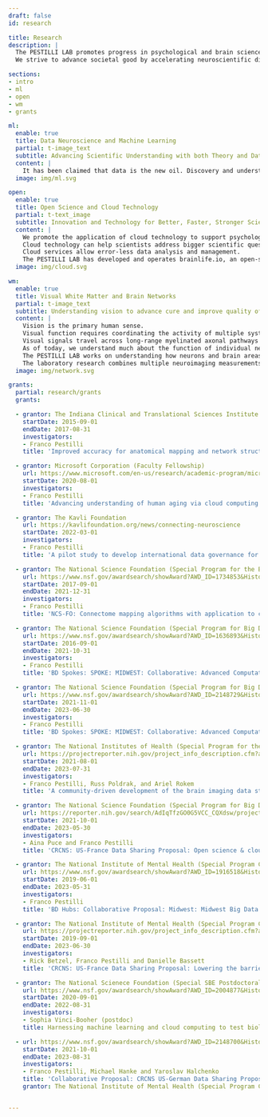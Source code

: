 ```yaml
---
draft: false
id: research

title: Research
description: |
  The PESTILLI LAB promotes progress in psychological and brain science via the democratization of scientific research, methods, data and infrastructure.
  We strive to advance societal good by accelerating neuroscientific discovery and education via data-science applications and innovative technology.

sections:
- intro
- ml
- open
- wm
- grants

ml:
  enable: true
  title: Data Neuroscience and Machine Learning
  partial: t-image_text
  subtitle: Advancing Scientific Understanding with both Theory and Data-Driven Methods
  content: |
    It has been claimed that data is the new oil. Discovery and understanding in psychological and brain science depend on the ability to process large amounts of “good data” to extract meaningful insights. The PESTILLI LAB capitalizes on the recent opportunities for large-scale data analysis, data science and machine learning. The lab uses advanced data-driven methods to find unexplored associations between brain biomarkers and behavior, and to advance scientific theory and understanding.
  image: img/ml.svg

open:
  enable: true
  title: Open Science and Cloud Technology
  partial: t-text_image
  subtitle: Innovation and Technology for Better, Faster, Stronger Science
  content: |
    We promote the application of cloud technology to support psychological and brain science science.
    Cloud technology can help scientists address bigger scientific questions and reduce mistakes.
    Cloud services allow error-less data analysis and management.
    The PESTILLI LAB has developed and operates brainlife.io, an open-source, free-to-use cloud computing platform that supports thousands of students and researchers with reproducible neuroimaging data processing.
  image: img/cloud.svg

wm:
  enable: true
  title: Visual White Matter and Brain Networks
  partial: t-image_text
  subtitle: Understanding vision to advance cure and improve quality of life
  content: |
    Vision is the primary human sense.
    Visual function requires coordinating the activity of multiple systems, from the eyes to the brain.
    Visual signals travel across long-range myelinated axonal pathways that form a network of neurons and brain areas.
    As of today, we understand much about the function of individual neurons and brain areas but less about communication between brain areas.
    The PESTILLI LAB works on understanding how neurons and brain areas connect and form networks and how these networks support human behavior.
    The laboratory research combines multiple neuroimaging measurements to study how networks and the biological tissue support human vision during development and across the lifespan.
  image: img/network.svg

grants:
  partial: research/grants
  grants:

  - grantor: The Indiana Clinical and Translational Sciences Institute (CTSI)
    startDate: 2015-09-01
    endDate: 2017-08-31
    investigators:
    - Franco Pestilli
    title: 'Improved accuracy for anatomical mapping and network structure of the Alzheimer's brain'

  - grantor: Microsoft Corporation (Faculty Fellowship) 
    url: https://www.microsoft.com/en-us/research/academic-program/microsoft-investigator-fellowship/fellowship-recipients/
    startDate: 2020-08-01
    investigators:
    - Franco Pestilli
    title: 'Advancing understanding of human aging via cloud computing'

  - grantor: The Kavli Foundation
    url: https://kavlifoundation.org/news/connecting-neuroscience
    startDate: 2022-03-01
    investigators:
    - Franco Pestilli
    title: 'A pilot study to develop international data governance for neuroscience'

  - grantor: The National Science Foundation (Special Program for the BRAIN initiative)
    url: https://www.nsf.gov/awardsearch/showAward?AWD_ID=1734853&HistoricalAwards=false
    startDate: 2017-09-01
    endDate: 2021-12-31
    investigators:
    - Franco Pestilli
    title: 'NCS-FO: Connectome mapping algorithms with application to community services for big data neuroscience' 

  - grantor: The National Science Foundation (Special Program for Big Data)
    url: https://www.nsf.gov/awardsearch/showAward?AWD_ID=1636893&HistoricalAwards=false
    startDate: 2016-09-01
    endDate: 2021-10-31
    investigators:
    - Franco Pestilli
    title: 'BD Spokes: SPOKE: MIDWEST: Collaborative: Advanced Computational Neuroscience Network (ACNN)'

  - grantor: The National Science Foundation (Special Program for Big Data)
    url: https://www.nsf.gov/awardsearch/showAward?AWD_ID=2148729&HistoricalAwards=false
    startDate: 2021-11-01
    endDate: 2023-06-30
    investigators:
    - Franco Pestilli
    title: 'BD Spokes: SPOKE: MIDWEST: Collaborative: Advanced Computational Neuroscience Network (ACNN)'

  - grantor: The National Institutes of Health (Special Program for the BRAIN Initiative)
    url: https://projectreporter.nih.gov/project_info_description.cfm?aid=10253558
    startDate: 2021-08-01
    endDate: 2023-07-31
    investigators:
    - Franco Pestilli, Russ Poldrak, and Ariel Rokem
    title: 'A community-driven development of the brain imaging data standard (BIDS) to describe macroscopic brain connections'

  - grantor: The National Science Foundation (Special Program for Big Data)
    url: https://reporter.nih.gov/search/AdIqTfzGO0G5VCC_CQXdsw/project-details/10428625
    startDate: 2021-10-01
    endDate: 2023-05-30
    investigators:
    - Aina Puce and Franco Pestilli
    title: 'CRCNS: US-France Data Sharing Proposal: Open science & cloud computing of MEEG'

  - grantor: The National Institute of Mental Health (Special Program CRCNS)
    url: https://www.nsf.gov/awardsearch/showAward?AWD_ID=1916518&HistoricalAwards=false
    startDate: 2019-06-01
    endDate: 2023-05-31
    investigators:
    - Franco Pestilli
    title: 'BD Hubs: Collaborative Proposal: Midwest: Midwest Big Data Hub: Building Communities to Harness the Data Revolution'

  - grantor: The National Institute of Mental Health (Special Program CRCNS)
    url: https://projectreporter.nih.gov/project_info_description.cfm?aid=10262925
    startDate: 2019-09-01
    endDate: 2023-06-30
    investigators:
    - Rick Betzel, Franco Pestilli and Danielle Bassett
    title: 'CRCNS: US-France Data Sharing Proposal: Lowering the barrier of entry to network neuroscience'

  - grantor: The National Scienece Foundation (Special SBE Postdoctoral Fellowship)
    url: https://www.nsf.gov/awardsearch/showAward?AWD_ID=2004877&HistoricalAwards=false
    startDate: 2020-09-01
    endDate: 2022-08-31
    investigators:
    - Sophia Vinci-Booher (postdoc)
    title: Harnessing machine learning and cloud computing to test biological models of the role of white matter in human learning

  - url: https://www.nsf.gov/awardsearch/showAward?AWD_ID=2148700&HistoricalAwards=false
    startDate: 2021-10-01
    endDate: 2023-08-31
    investigators:
    - Franco Pestilli, Michael Hanke and Yaroslav Halchenko
    title: 'Collaborative Proposal: CRCNS US-German Data Sharing Proposal: DataLad - a decentralized system for integrated discovery, management, and publication of digital objects of science'
    grantor: The National Institute of Mental Health (Special Program CRCNS)


---
```

